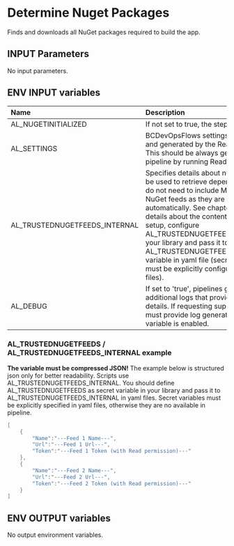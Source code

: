 # Determine Nuget Packages

Finds and downloads all NuGet packages required to build the app.

## INPUT Parameters

No input parameters.

## ENV INPUT variables

| Name                  | Description |
| :--                   | :-- |
| AL_NUGETINITIALIZED   | If not set to true, the step fails. |
| AL_SETTINGS           | BCDevOpsFlows settings as specified and generated by the ReadSettings. This should be always generated by pipeline by running ReadSettings step. |
| AL_TRUSTEDNUGETFEEDS_INTERNAL | Specifies details about nuget feeds to be used to retrieve dependencies. You do not need to include Microsoft NuGet feeds as they are included automatically. See chapter below for details about the content. In default setup, configure AL_TRUSTEDNUGETFEEDS variable in your library and pass it to AL_TRUSTEDNUGETFEEDS_INTERNAL variable in yaml file (secret variables must be explicitly configured in yaml files). |
| AL_DEBUG | If set to 'true', pipelines generate additional logs that provides better details. If requesting support, you must provide log generated when this variable is enabled. |

### AL_TRUSTEDNUGETFEEDS / AL_TRUSTEDNUGETFEEDS_INTERNAL example

**The variable must be compressed JSON!** The example below is structured json only for better readability. Scripts use AL_TRUSTEDNUGETFEEDS_INTERNAL. You should define AL_TRUSTEDNUGETFEEDS as secret variable in your library and pass it to AL_TRUSTEDNUGETFEEDS_INTERNAL in yaml files. Secret variables must be explicitly specified in yaml files, otherwise they are no available in pipeline.

```powershell
[
    {
        "Name":"---Feed 1 Name---",
        "Url":"---Feed 1 Url---",
        "Token":"---Feed 1 Token (with Read permission)---"
    },
    {
        "Name":"---Feed 2 Name---",
        "Url":"---Feed 2 Url---",
        "Token":"---Feed 2 Token (with Read permission)---"
    }
]
```

## ENV OUTPUT variables

No output environment variables.
